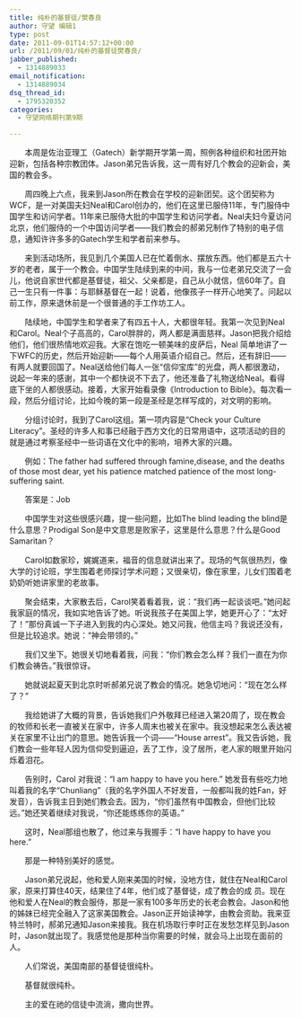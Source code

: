 ```yaml
---
title: 纯朴的基督徒/樊春良
author: 守望 编辑1
type: post
date: 2011-09-01T14:57:12+00:00
url: /2011/09/01/纯朴的基督徒樊春良/
jabber_published:
  - 1314889033
email_notification:
  - 1314889034
dsq_thread_id:
  - 1795320352
categories:
  - 守望网络期刊第9期

---
```

       本周是佐治亚理工（Gatech）新学期开学第一周，照例各种组织和社团开始迎新，包括各种宗教团体。Jason弟兄告诉我，这一周有好几个教会的迎新会，美国的教会多。<!--more-->


  
       周四晚上六点，我来到Jason所在教会在学校的迎新团契。这个团契称为WCF，是一对美国夫妇Neal和Carol创办的，他们在这里已服侍11年，专门服侍中国学生和访问学者。11年来已服侍大批的中国学生和访问学者。Neal夫妇今夏访问北京，他们服侍的一个中国访问学者——我们教会的郝弟兄制作了特别的电子信息，通知许许多多的Gatech学生和学者前来参与。

       来到活动场所，我见到几个美国人已在忙着倒水、摆放东西。他们都是五六十岁的老者，属于一个教会。中国学生陆续到来的中间，我与一位老弟兄交流了一会儿，他说自家世代都是基督徒，祖父、父亲都是，自己从小就信，信60年了。自己一生只有一件事：与耶稣基督在一起！说着，他像孩子一样开心地笑了。问起以前工作，原来退休前是一个很普通的手工作坊工人。

       陆续地，中国学生和学者来了有四五十人，大都很年轻。我第一次见到Neal和Carol。Neal个子高高的，Carol胖胖的，两人都是满面慈祥。Jason把我介绍给他们，他们很热情地欢迎我。大家在饱吃一顿美味的皮萨后，Neal 简单地讲了一下WFC的历史，然后开始迎新——每个人用英语介绍自己。然后，还有辞旧——有两人就要回国了。Neal送给他们每人一张“信仰宝库”的光盘，两人都很激动，说起一年来的感谢，其中一个都快说不下去了，他还准备了礼物送给Neal。看得底下坐的人都很感动。接着，大家开始看录像《Introduction to Bible》。每次看一段，然后分组讨论，比如今晚的第一段是圣经是怎样写成的，对文明的影响。

       分组讨论时，我到了Carol这组。第一项内容是“Check your Culture Literacy”。圣经的许多人和事已经融于西方文化的日常用语中，这项活动的目的就是通过考察圣经中一些词语在文化中的影响，培养大家的兴趣。

       例如：The father had suffered through famine,disease, and the deaths of those most dear, yet his patience matched patience of the most long-suffering saint.

       答案是：Job

       中国学生对这些很感兴趣，提一些问题，比如The blind leading the blind是什么意思？Prodigal Son是中文意思是败家子，这里是什么意思？什么是Good Samaritan？

       Carol如数家珍，娓娓道来，福音的信息就讲出来了。现场的气氛很热烈，像大学的讨论班，学生围着老师探讨学术问题；又很亲切，像在家里，儿女们围着老奶奶听她讲家里的老故事。

       聚会结束，大家散去后，Carol笑着看着我，说：“我们再一起谈谈吧。”她问起我家庭的情况，我如实地告诉了她。听说我孩子在美国上学，她更开心了：“太好了！”那份真诚一下子进入到我的内心深处。她又问我，他信主吗？我说还没有，但是比较追求。她说：“神会带领的。”

       我们又坐下。她很关切地看着我，问我：“你们教会怎么样？我们一直在为你们教会祷告。”我很惊讶。

       她就说起夏天到北京时听郝弟兄说了教会的情况。她急切地问：“现在怎么样了？”

       我给她讲了大概的背景，告诉她我们户外敬拜已经进入第20周了，现在教会的牧师和长老一直被关在家中，许多人周末也被关在家中。我没想起来怎么表达被关在家里不让出门的意思。她告诉我一个词——“House arrest”。我又告诉她，我们教会一些年轻人因为信仰受到逼迫，丢了工作，没了居所，老人家的眼里开始闪烁着泪花。

       告别时，Carol 对我说：“I am happy to have you here.” 她发音有些吃力地叫着我的名字“Chunliang”（我的名字外国人不好发音，一般都叫我的姓Fan，好发音），告诉我主日到她们教会去。因为，“你们虽然有中国教会，但他们比较远。”她还笑着继续对我说，“你还能练练你的英语。”

       这时，Neal那组也散了，他过来与我握手：“I have happy to have you here.”

       那是一种特别美好的感觉。

       Jason弟兄说起，他和爱人刚来美国的时候，没地方住，就住在Neal和Carol家，原来打算住40天，结果住了4年，他们成了基督徒，成了教会的成 员。现在他和爱人在Neal的教会服侍，那是一家有100多年历史的长老会教会。Jason和他的姊妹已经完全融入了这家美国教会。Jason正开始读神学，由教会资助。我来亚特兰特时，郝弟兄通知Jason来接我。我在机场取行李时正在发愁怎样见到Jason时，Jason就出现了。我感觉他是那种当你需要的时候，就会马上出现在面前的人。

       人们常说，美国南部的基督徒很纯朴。

       基督就很纯朴。

       主的爱在祂的信徒中流淌，撒向世界。
